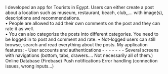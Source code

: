 I developed an app for Tourists in Egypt. Users can either create a post about a location such 
as museum, restaurant, beach, club,,… with image(s), descriptions and recommendations.  
• People are allowed to add their own comments on the post and they can rate it as well.   
• You can also categorize the posts into different categories. You need to be logged in to post and comment 
and rate. 
• Not-logged users can still browse, search and read everything about the posts. 
My application features: - 
User accounts and authentications - - - - - - - 
Several screens with navigations (bottom, tabs, drawers…. Not necessarily all of them.) 
Online Database (Firebase) 
Push notifications 
Error handling (connection issues, wrong inputs…) 

